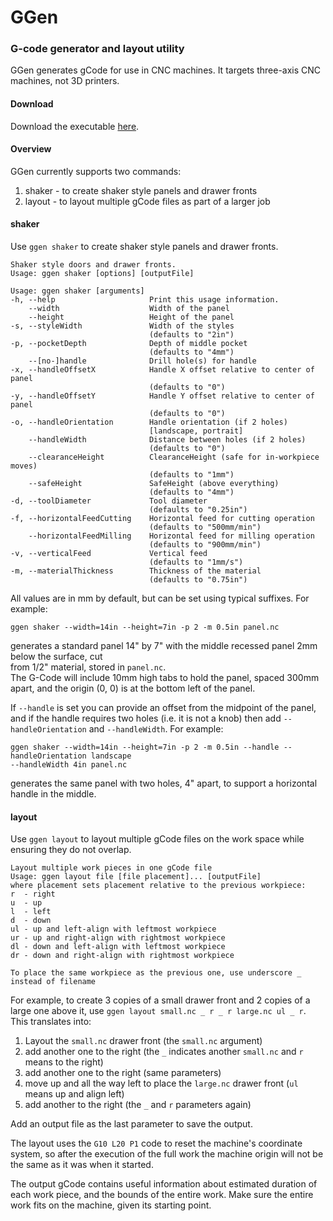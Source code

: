 # GGen
### G-code generator and layout utility

GGen generates gCode for use in CNC machines. It targets three-axis CNC machines,
not 3D printers.

#### Download
Download the executable [here](https://github.com/781flyingdutchman/GGen/blob/master/bin/ggen.exe).

#### Overview
GGen currently supports two commands:  
1. shaker - to create shaker style panels and drawer fronts
2. layout - to layout multiple gCode files as part of a larger job

#### shaker
Use `ggen shaker` to create shaker style panels and drawer fronts.  

    Shaker style doors and drawer fronts.
    Usage: ggen shaker [options] [outputFile]

    Usage: ggen shaker [arguments]
    -h, --help                     Print this usage information.
        --width                    Width of the panel
        --height                   Height of the panel
    -s, --styleWidth               Width of the styles
                                   (defaults to "2in")
    -p, --pocketDepth              Depth of middle pocket
                                   (defaults to "4mm")
        --[no-]handle              Drill hole(s) for handle
    -x, --handleOffsetX            Handle X offset relative to center of panel
                                   (defaults to "0")
    -y, --handleOffsetY            Handle Y offset relative to center of panel
                                   (defaults to "0")
    -o, --handleOrientation        Handle orientation (if 2 holes)
                                   [landscape, portrait]
        --handleWidth              Distance between holes (if 2 holes)
                                   (defaults to "0")
        --clearanceHeight          ClearanceHeight (safe for in-workpiece moves)
                                   (defaults to "1mm")
        --safeHeight               SafeHeight (above everything)
                                   (defaults to "4mm")
    -d, --toolDiameter             Tool diameter
                                   (defaults to "0.25in")
    -f, --horizontalFeedCutting    Horizontal feed for cutting operation
                                   (defaults to "500mm/min")
        --horizontalFeedMilling    Horizontal feed for milling operation
                                   (defaults to "900mm/min")
    -v, --verticalFeed             Vertical feed
                                   (defaults to "1mm/s")
    -m, --materialThickness        Thickness of the material
                                   (defaults to "0.75in")

All values are in mm by default, but can be set using typical suffixes. For example:

    ggen shaker --width=14in --height=7in -p 2 -m 0.5in panel.nc

generates a standard panel 14" by 7" with the middle recessed panel 2mm below the surface, cut  
from 1/2" material, stored in `panel.nc`.  
The G-Code will include 10mm high tabs to hold the panel, spaced 300mm apart, and
the origin (0, 0) is at the bottom left of the panel.

If `--handle` is set you can provide an offset from the midpoint of the panel, and
if the handle requires two holes (i.e. it is not a knob) then add `--handleOrientation`
and `--handleWidth`.  For example:  

    ggen shaker --width=14in --height=7in -p 2 -m 0.5in --handle --handleOrientation landscape  
    --handleWidth 4in panel.nc

generates the same panel with two holes, 4" apart, to support a horizontal handle in the middle.

#### layout

Use `ggen layout` to layout multiple gCode files on the work space while ensuring they
do not overlap.

    Layout multiple work pieces in one gCode file
    Usage: ggen layout file [file placement]... [outputFile]
    where placement sets placement relative to the previous workpiece:
    r  - right
    u  - up
    l  - left
    d  - down
    ul - up and left-align with leftmost workpiece
    ur - up and right-align with rightmost workpiece
    dl - down and left-align with leftmost workpiece
    dr - down and right-align with rightmost workpiece

    To place the same workpiece as the previous one, use underscore _
    instead of filename

For example, to create 3 copies of a small drawer front and 2 copies of a large one
above it, use `ggen layout small.nc _ r _ r large.nc ul _ r`. This translates into:  

1. Layout the `small.nc` drawer front (the `small.nc` argument)
2. add another one to the right (the `_` indicates another `small.nc` and `r` means to the right)
3. add another one to the right (same parameters)
4. move up and all the way left to place the `large.nc` drawer front (`ul` means up and align left)
5. add another to the right (the `_` and `r` parameters again)

Add an output file as the last parameter to save the output.

The layout uses the `G10 L20 P1` code to reset the machine's coordinate system, so
after the execution of the full work the machine origin will not be the same as it was
when it started.

The output gCode contains useful information about estimated duration of each work piece, and
the bounds of the entire work.  Make sure the entire work fits on the machine, given its
starting point.
